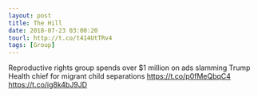 ```yaml
---
layout: post
title: The Hill
date: 2018-07-23 03:00:20
tourl: http://t.co/t414UtTRv4
tags: [Group]
---
```

Reproductive rights group spends over $1 million on ads slamming Trump Health chief for migrant child separations https://t.co/p0fMeQbqC4 https://t.co/ig8k4bJ9JD